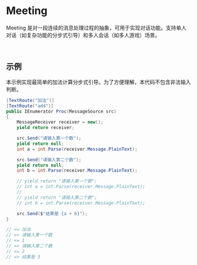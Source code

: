 # Meeting

Meeting 是对一段连续的消息处理过程的抽象，可用于实现对话功能。支持单人对话（如复杂功能的分步式引导）和多人会话（如多人游戏）场景。

<br>

## 示例
本示例实现最简单的加法计算分步式引导。为了方便理解，本代码不包含非法输入判断。

```C#
[TextRoute("加法")]
[TextRoute("add")]
public IEnumerator Proc(MessageSource src)
{
    MessageReceiver receiver = new();
    yield return receiver;

    src.Send("请输入第一个数");
    yield return null;
    int a = int.Parse(receiver.Message.PlainText);

    src.Send("请输入第二个数");
    yield return null;
    int b = int.Parse(receiver.Message.PlainText);

    // yield return "请输入第一个数";
    // int a = int.Parse(receiver.Message.PlainText);
    // 
    // yield return "请输入第二个数";
    // int b = int.Parse(receiver.Message.PlainText);

    src.Send($"结果是 {a + b}");
}

// <= 加法  
// => 请输入第一个数
// <= 1  
// => 请输入第二个数
// <= 2  
// => 结果是 3
```